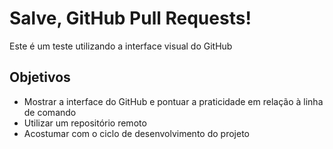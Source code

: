 # Salve, GitHub Pull Requests!
Este é um teste utilizando a interface visual do GitHub

## Objetivos
- Mostrar a interface do GitHub e pontuar a praticidade em relação à linha de comando
- Utilizar um repositório remoto
- Acostumar com o ciclo de desenvolvimento do projeto
